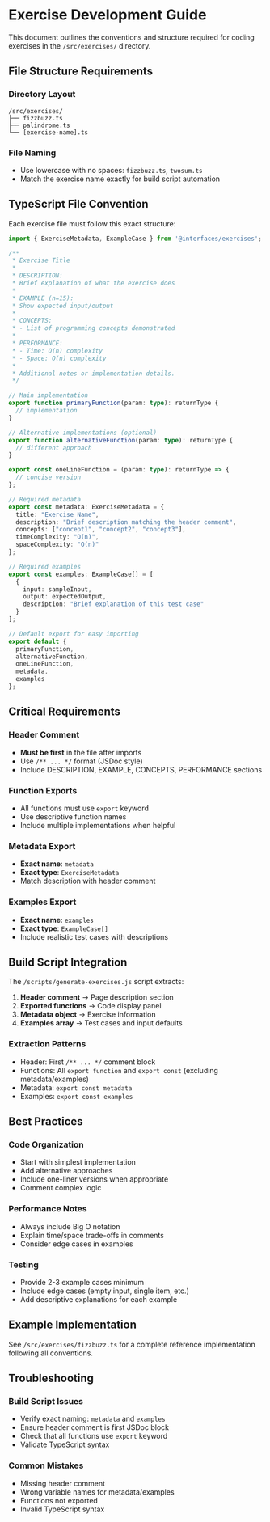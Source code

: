 # Exercise Development Guide

This document outlines the conventions and structure required for coding exercises in the `/src/exercises/` directory.

## File Structure Requirements

### Directory Layout
```
/src/exercises/
├── fizzbuzz.ts
├── palindrome.ts
└── [exercise-name].ts
```

### File Naming
- Use lowercase with no spaces: `fizzbuzz.ts`, `twosum.ts`
- Match the exercise name exactly for build script automation

## TypeScript File Convention

Each exercise file must follow this exact structure:

```typescript
import { ExerciseMetadata, ExampleCase } from '@interfaces/exercises';

/**
 * Exercise Title
 * 
 * DESCRIPTION:
 * Brief explanation of what the exercise does
 * 
 * EXAMPLE (n=15):
 * Show expected input/output
 * 
 * CONCEPTS:
 * - List of programming concepts demonstrated
 * 
 * PERFORMANCE:
 * - Time: O(n) complexity
 * - Space: O(n) complexity
 * 
 * Additional notes or implementation details.
 */

// Main implementation
export function primaryFunction(param: type): returnType {
  // implementation
}

// Alternative implementations (optional)
export function alternativeFunction(param: type): returnType {
  // different approach
}

export const oneLineFunction = (param: type): returnType => {
  // concise version
};

// Required metadata
export const metadata: ExerciseMetadata = {
  title: "Exercise Name",
  description: "Brief description matching the header comment",
  concepts: ["concept1", "concept2", "concept3"],
  timeComplexity: "O(n)",
  spaceComplexity: "O(n)"
};

// Required examples
export const examples: ExampleCase[] = [
  {
    input: sampleInput,
    output: expectedOutput,
    description: "Brief explanation of this test case"
  }
];

// Default export for easy importing
export default {
  primaryFunction,
  alternativeFunction,
  oneLineFunction,
  metadata,
  examples
};
```

## Critical Requirements

### Header Comment
- **Must be first** in the file after imports
- Use `/** ... */` format (JSDoc style)
- Include DESCRIPTION, EXAMPLE, CONCEPTS, PERFORMANCE sections

### Function Exports
- All functions must use `export` keyword
- Use descriptive function names
- Include multiple implementations when helpful

### Metadata Export
- **Exact name**: `metadata`
- **Exact type**: `ExerciseMetadata`
- Match description with header comment

### Examples Export
- **Exact name**: `examples`
- **Exact type**: `ExampleCase[]`
- Include realistic test cases with descriptions

## Build Script Integration

The `/scripts/generate-exercises.js` script extracts:

1. **Header comment** → Page description section
2. **Exported functions** → Code display panel
3. **Metadata object** → Exercise information
4. **Examples array** → Test cases and input defaults

### Extraction Patterns
- Header: First `/** ... */` comment block
- Functions: All `export function` and `export const` (excluding metadata/examples)
- Metadata: `export const metadata`
- Examples: `export const examples`

## Best Practices

### Code Organization
- Start with simplest implementation
- Add alternative approaches
- Include one-liner versions when appropriate
- Comment complex logic

### Performance Notes
- Always include Big O notation
- Explain time/space trade-offs in comments
- Consider edge cases in examples

### Testing
- Provide 2-3 example cases minimum
- Include edge cases (empty input, single item, etc.)
- Add descriptive explanations for each example

## Example Implementation

See `/src/exercises/fizzbuzz.ts` for a complete reference implementation following all conventions.

## Troubleshooting

### Build Script Issues
- Verify exact naming: `metadata` and `examples`
- Ensure header comment is first JSDoc block
- Check that all functions use `export` keyword
- Validate TypeScript syntax

### Common Mistakes
- Missing header comment
- Wrong variable names for metadata/examples
- Functions not exported
- Invalid TypeScript syntax